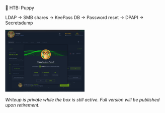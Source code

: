 🚀 HTB: Puppy

LDAP → SMB shares → KeePass DB → Password reset → DPAPI → Secretsdump

<img src="https://raw.githubusercontent.com/inkedqt/ctf-writeups/main/HTB/proofs/puppy.png" style="width:50%;" />

_Writeup is private while the box is still active. Full version will be published upon retirement._